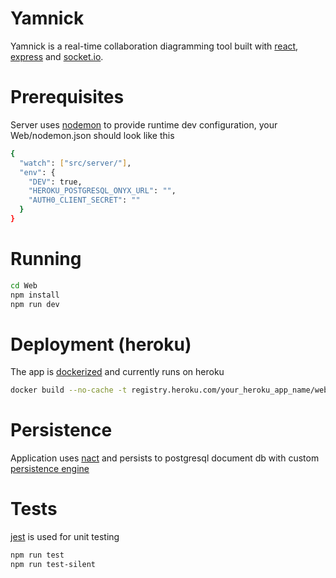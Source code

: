 # Yamnick

Yamnick is a real-time collaboration diagramming tool built with [react], [express] and [socket.io]. 

# Prerequisites

Server uses [nodemon] to provide runtime dev configuration,
your Web/nodemon.json should look like this

```sh
{
  "watch": ["src/server/"],
  "env": {
    "DEV": true,
    "HEROKU_POSTGRESQL_ONYX_URL": "",
    "AUTH0_CLIENT_SECRET": ""
  }
}
```

# Running

```sh
cd Web
npm install
npm run dev
```

# Deployment (heroku)

The app is [dockerized] and currently runs on heroku

```sh
docker build --no-cache -t registry.heroku.com/your_heroku_app_name/web . && docker image prune -f && heroku container:push web -a your_heroku_app_name && heroku container:release web -a your_heroku_app_name
```

# Persistence

Application uses [nact] and persists to postgresql document db with custom [persistence engine]

# Tests

[jest] is used for unit testing

```sh
npm run test
npm run test-silent
```

[react]: <https://reactjs.org>
[express]: <https://expressjs.com>
[postgresql]: <https://www.postgresql.org>
[socket.io]: <https://socket.io>
[persistence engine]: <https://github.com/detoix/yamnick/blob/master/Web/src/server/persistence.js>
[nact]: <https://nact.io>
[dockerized]: <https://github.com/detoix/yamnick/blob/master/Web/Dockerfile>
[nodemon]: <https://nodemon.io>
[jest]: <https://jestjs.io>